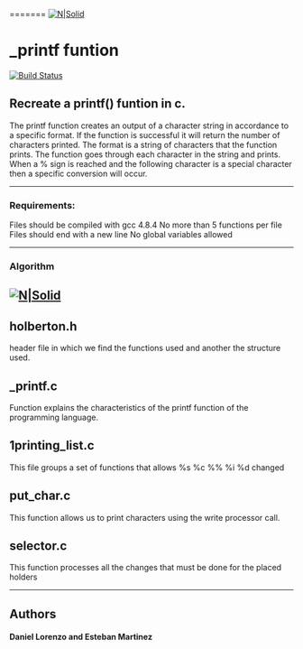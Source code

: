

=======
[![N|Solid](https://www.holbertonschool.com/holberton-logo.png)](https://www.holbertonschool.com/holberton-logo.png)
# _printf funtion
[![Build Status](https://travis-ci.org/joemccann/dillinger.svg?branch=master)](https://travis-ci.org/joemccann/dillinger)
## Recreate a printf() funtion in c.
The printf function creates an output of a character string in
accordance to a specific format. If the function is successful it will
return the number of characters printed. The format is a string of
characters that the function prints. The function goes through each
character in the string and prints. When a % sign is reached and the
following character is a special character then a specific conversion
will occur.

 ------------------------------------------------------------------------------------
### Requirements:

Files should be compiled with gcc 4.8.4
No more than 5 functions per file
Files should end with a new line
No global variables allowed

 ------------------------------------------------------------------------------------
### Algorithm

[![N|Solid](https://i.ibb.co/vVZGHhm/dagrama.jpg)](https://i.ibb.co/vVZGHhm/dagrama.jpg)
-------------------------------------------------------------------------------------
## holberton.h
header file in which we find the functions used and another the structure used.

## _printf.c
Function explains the characteristics of the printf function of the programming language.

## 1printing_list.c
This file groups a set of functions that allows %s %c %% %i %d changed

## put_char.c
This function allows us to print characters using the write processor call.

## selector.c
This function processes all the changes that must be done for the placed holders

-------------------------------------------------------------------------------------

## Authors
#### Daniel Lorenzo and Esteban Martinez

